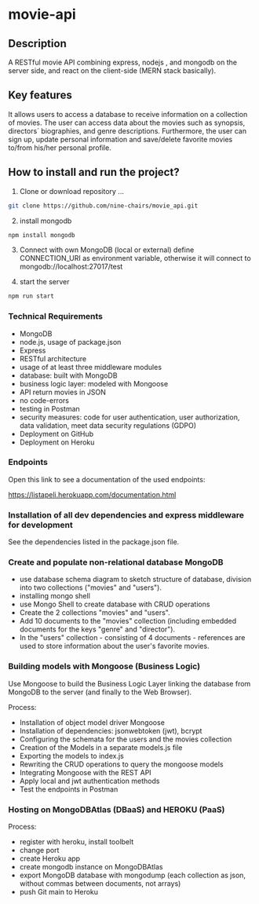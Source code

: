 
# movie-api



## Description

A RESTful movie API combining express, nodejs , and mongodb on the server side, and react on the client-side (MERN stack basically).



## Key features

It allows users to access a database to receive information on a collection of movies. The user can access data about the movies such
as synopsis, directors´ biographies, and genre descriptions. Furthermore, the user can sign up, update personal information and save/delete favorite movies to/from his/her personal profile.



## How to install and run the project?

1. Clone or download repository ...
```bash
git clone https://github.com/nine-chairs/movie_api.git
```

2. install mongodb
```bash
npm install mongodb
```

3. Connect with own MongoDB (local or external)
define CONNECTION_URI as environment variable, otherwise it will connect to mongodb://localhost:27017/test

4. start the server
```bash
npm run start
```



### Technical Requirements

* MongoDB
* node.js, usage of package.json
* Express
* RESTful architecture
* usage of at least three middleware modules
* database: built with MongoDB
* business logic layer: modeled with Mongoose
* API return movies in JSON
* no code-errors
* testing in Postman
* security measures: code for user authentication, user authorization, data validation, meet data security regulations (GDPO)
* Deployment on GitHub
* Deployment on Heroku



### Endpoints

Open this link to see a documentation of the used endpoints:

https://listapeli.herokuapp.com/documentation.html



### Installation of all dev dependencies and express middleware for development

See the dependencies listed in the package.json file.



### Create and populate non-relational database MongoDB

* use database schema diagram to sketch structure of database, division into two collections ("movies" and "users").
* installing mongo shell
* use Mongo Shell to create database with CRUD operations
* Create the 2 collections "movies" and "users".
* Add 10 documents to the "movies" collection (including embedded documents for the keys "genre" and "director").
* In the "users" collection - consisting of 4 documents - references are used to store information about the user's favorite movies.



### Building models with Mongoose (Business Logic)

Use Mongoose to build the Business Logic Layer linking the database from MongoDB to the server (and finally to the Web Browser).

Process:

* Installation of object model driver Mongoose
* Installation of dependencies: jsonwebtoken (jwt), bcrypt
* Configuring the schemata for the users and the movies collection
* Creation of the Models in a separate models.js file
* Exporting the models to index.js
* Rewriting the CRUD operations to query the mongoose models
* Integrating Mongoose with the REST API
* Apply local and jwt authentication methods
* Test the endpoints in Postman



### Hosting on MongoDBAtlas (DBaaS) and HEROKU (PaaS)

Process:

* register with heroku, install toolbelt
* change port
* create Heroku app
* create mongodb instance on MongoDBAtlas
* export MongoDB database with mongodump (each collection as json, without commas between documents, not arrays)
* push Git main to Heroku

